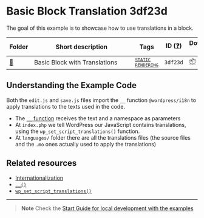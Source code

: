 # Basic Block Translation 3df23d

The goal of this example is to showcase how to use translations in a block.

<!-- Please, do not remove these @TABLE EXAMPLES BEGIN and @TABLE EXAMPLES END comments or modify the table inside. This table is automatically generated from the data at _data/examples.json and _data/tags.json -->
<!-- @TABLE EXAMPLES BEGIN -->
| Folder                                                                                                           | <span style="display: inline-block; width:250px">Short description</span> | Tags                                                                                                                                             | ID ([❓](https://github.com/WordPress/block-development-examples/wiki/04-Why-an-ID-for-every-example%3F "Why an ID for every example?")) | Download .zip                                                                                                                                                                                                                                                               | Live Demo                                                                                                                                                                                                                                                                                                                                                                                                                                                                                                                                                                                                                                                                                                                                                                                                                                                                                 |
| ---------------------------------------------------------------------------------------------------------------- | ------------------------------------------------------------------------- | ------------------------------------------------------------------------------------------------------------------------------------------------ | --------------------------------------------------------------------------------------------------------------------------------------- | --------------------------------------------------------------------------------------------------------------------------------------------------------------------------------------------------------------------------------------------------------------------------- | ----------------------------------------------------------------------------------------------------------------------------------------------------------------------------------------------------------------------------------------------------------------------------------------------------------------------------------------------------------------------------------------------------------------------------------------------------------------------------------------------------------------------------------------------------------------------------------------------------------------------------------------------------------------------------------------------------------------------------------------------------------------------------------------------------------------------------------------------------------------------------------------- |
| [📁](https://github.com/WordPress/block-development-examples/tree/trunk/plugins/basic-block-translations-3df23d) | Basic Block with Translations                                             | <small><code><a href="https://github.com/WordPress/block-development-examples/wiki/03-Tags#static-rendering">STATIC RENDERING</a></code></small> | `3df23d`                                                                                                                                | [📦](https://raw.githubusercontent.com/WordPress/block-development-examples/deploy/zips/basic-block-translations-3df23d.zip "Install the plugin using this zip and activate it. Then use the ID of the block (3df23d) to find it and add it to a post to see it in action") | [![](https://raw.githubusercontent.com/WordPress/block-development-examples/trunk/_assets/icon-wp.svg)](https://playground.wordpress.net/#%7B%22landingPage%22:%22/wp-admin/plugins.php%22,%22steps%22:%5B%7B%22step%22:%22login%22,%22username%22:%22admin%22,%22password%22:%22password%22%7D,%7B%22step%22:%22mkdir%22,%22path%22:%22/downloads%22%7D,%7B%22step%22:%22writeFile%22,%22path%22:%22/downloads/plugin.zip%22,%22data%22:%7B%22resource%22:%22url%22,%22url%22:%22https://raw.githubusercontent.com/WordPress/block-development-examples/deploy/zips/basic-block-translations-3df23d.zip%22,%22caption%22:%22Downloading%20plugin...%22%7D%7D,%7B%22step%22:%22installPlugin%22,%22pluginZipFile%22:%7B%22resource%22:%22vfs%22,%22path%22:%22/downloads/plugin.zip%22%7D%7D%5D%7D "Use the ID of the block (3df23d) to find it and add it to a post to see it in action") |
<!-- @TABLE EXAMPLES END -->

## Understanding the Example Code

Both the `edit.js` and `save.js` files import the `__` function `@wordpress/i18n` to apply translations to the texts used in the code. 
- The [`__` function](https://developer.wordpress.org/reference/functions/__/) receives the text and a namespace as parameters
- At `index.php` we tell WordPress our JavaScript contains translations, using the `wp_set_script_translations()` function.
- At `languages/` folder there are all the translations files (the source files and the `.mo` ones actually used to apply the translations) 

## Related resources

- [Internationalization](https://developer.wordpress.org/block-editor/how-to-guides/internationalization/)
- [`__()`](https://developer.wordpress.org/reference/functions/__/)
- [`wp_set_script_translations()`](https://developer.wordpress.org/reference/functions/wp_set_script_translations/)

----

> **Note**
> Check the [Start Guide for local development with the examples](https://github.com/WordPress/block-development-examples/wiki/02-Examples#start-guide-for-local-development-with-the-examples)


